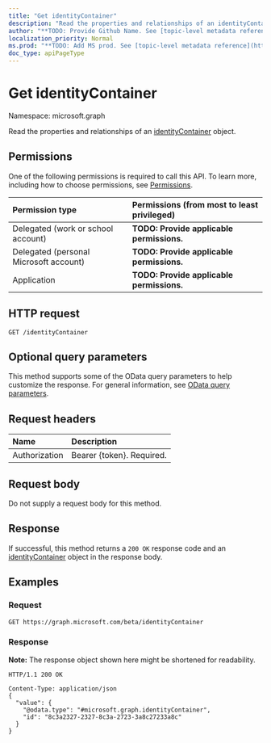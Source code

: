 ```yaml
---
title: "Get identityContainer"
description: "Read the properties and relationships of an identityContainer object."
author: "**TODO: Provide Github Name. See [topic-level metadata reference](https://msgo.azurewebsites.net/add/document/guidelines/metadata.html#topic-level-metadata)**"
localization_priority: Normal
ms.prod: "**TODO: Add MS prod. See [topic-level metadata reference](https://msgo.azurewebsites.net/add/document/guidelines/metadata.html#topic-level-metadata)**"
doc_type: apiPageType
---
```


# Get identityContainer
Namespace: microsoft.graph

Read the properties and relationships of an [identityContainer](../resources/identitycontainer.md) object.

## Permissions
One of the following permissions is required to call this API. To learn more, including how to choose permissions, see [Permissions](/graph/permissions-reference).

|Permission type|Permissions (from most to least privileged)|
|:---|:---|
|Delegated (work or school account)|**TODO: Provide applicable permissions.**|
|Delegated (personal Microsoft account)|**TODO: Provide applicable permissions.**|
|Application|**TODO: Provide applicable permissions.**|

## HTTP request

<!-- {
  "blockType": "ignored"
}
-->
``` http
GET /identityContainer
```

## Optional query parameters
This method supports some of the OData query parameters to help customize the response. For general information, see [OData query parameters](/graph/query-parameters).

## Request headers
|Name|Description|
|:---|:---|
|Authorization|Bearer {token}. Required.|

## Request body
Do not supply a request body for this method.

## Response

If successful, this method returns a `200 OK` response code and an [identityContainer](../resources/identitycontainer.md) object in the response body.

## Examples

### Request
<!-- {
  "blockType": "request",
  "name": "get_identitycontainer"
}
-->
``` http
GET https://graph.microsoft.com/beta/identityContainer
```


### Response
**Note:** The response object shown here might be shortened for readability.
<!-- {
  "blockType": "response",
  "truncated": true,
  "@odata.type": "microsoft.graph.identityContainer"
}
-->
``` http
HTTP/1.1 200 OK

Content-Type: application/json
{
  "value": {
    "@odata.type": "#microsoft.graph.identityContainer",
    "id": "8c3a2327-2327-8c3a-2723-3a8c27233a8c"
  }
}
```

